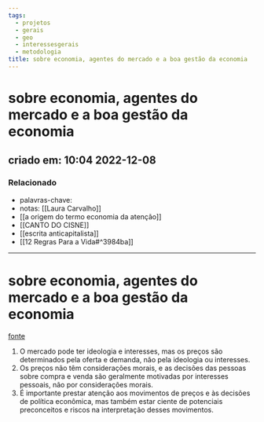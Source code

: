 ```yaml
---
tags:
  - projetos
  - gerais
  - geo
  - interessesgerais
  - metodologia
title: sobre economia, agentes do mercado e a boa gestão da economia
---
```

# sobre economia, agentes do mercado e a boa gestão da economia
## criado em: 10:04 2022-12-08

### Relacionado
- palavras-chave: 
- notas: [[Laura Carvalho]]
- [[a origem do termo economia da atenção]]
- [[CANTO DO CISNE]]
- [[escrita anticapitalista]]
- [[12 Regras Para a Vida#^3984ba]]
---
# sobre economia, agentes do mercado e a boa gestão da economia
[fonte](https://www.nexojornal.com.br/colunistas/2022/O-mercado-tem-ideologia?position-home=1)

1. O mercado pode ter ideologia e interesses, mas os preços são determinados pela oferta e demanda, não pela ideologia ou interesses.
2. Os preços não têm considerações morais, e as decisões das pessoas sobre compra e venda são geralmente motivadas por interesses pessoais, não por considerações morais.
3. É importante prestar atenção aos movimentos de preços e às decisões de política econômica, mas também estar ciente de potenciais preconceitos e riscos na interpretação desses movimentos.
